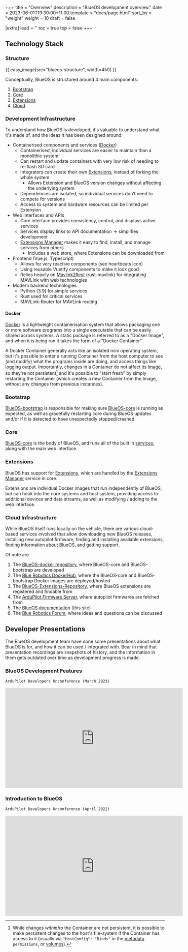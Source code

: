 +++
title = "Overview"
description = "BlueOS development overview."
date = 2023-06-01T19:30:00+11:00
template = "docs/page.html"
sort_by = "weight"
weight = 10
draft = false

[extra]
lead = ''
toc = true
top = false
+++

## Technology Stack

### Structure

{{ easy_image(src="blueos-structure", width=450) }}

Conceptually, BlueOS is structured around 4 main components:

1. [Bootstrap](#bootstrap)
1. [Core](#core)
1. [Extensions](#extensions)
1. [Cloud](#cloud-infrastructure)

### Development Infrastructure

To understand how BlueOS is developed, it's valuable to understand what it's made of, and the ideas it has been designed around:

- Containerised components and services ([Docker](#docker))
    - Containerised, individual services are easier to maintain than a monolithic system
    - Can restart and update containers with very low risk of needing to re-flash SD card
    - Integrators can create their own [Extensions](#extensions), instead of forking the whole system
        - Allows Extension and BlueOS version changes without affecting the underlying system
    - Dependencies are isolated, so individual services don’t need to compete for versions
    - Access to system and hardware resources can be limited per Extension
- Web interfaces and APIs
    - Core interface provides consistency, control, and displays active services
    - Services display links to API documentation → simplifies development
    - [Extensions Manager](../../advanced-usage#extensions-manager) makes it easy to find, install, and manage services from others
        - Includes a web store, where Extensions can be downloaded from
- Frontend (Vue.js, Typescript)
    - Allows for very reactive components (see heartbeats icon)
    - Using reusable Vuetify components to make it look good
    - Relies heavily on [Mavlink2Rest](https://github.com/mavlink/mavlink2rest) (rust-mavlink) for integrating MAVLink with web technologies
- Modern backend technologies
    - Python (3.9) for simple services
    - Rust used for critical services
    - MAVLink-Router for MAVLink routing

#### Docker

[Docker](https://www.docker.com/resources/what-container/) is a lightweight containerisation system that allows packaging one or more software programs into a single executable that can be easily shared across systems. A static package is referred to as a "Docker Image", and when it is being run it takes the form of a "Docker Container".

A Docker Container generally acts like an isolated mini operating system, but it's possible to enter a running Container from the host computer to see (and modify) what the programs inside are doing, and access things like logging output. Importantly, changes in a Container do not affect its [Image](https://docs.docker.com/get-started/overview/#images), so they're not persistent[^1] and it's possible to "start fresh" by simply restarting the Container (which creates a new Container from the Image, without any changes from previous instances).

[^1]:While changes _within_/_to_ the Container are not persistent, it is possible to make persistent changes to the host's file-system if the Container has access to it (usually via `"HostConfig": "Binds"` in the [metadata](../extensions#metadata-dockerfile) `permissions`, or [volumes](https://docs.docker.com/storage/volumes/)).

### Bootstrap

[BlueOS-bootstrap](../bootstrap) is responsible for making sure [BlueOS-core](#core) is running as expected, as well as gracefully restarting core during BlueOS updates and/or if it is detected to have unexpectedly stopped/crashed.

### Core

[BlueOS-core](../core) is the body of BlueOS, and runs all of the built in [services](../../advanced-usage#available-services), along with the main web interface.

### Extensions

BlueOS has support for [Extensions](../extensions), which are handled by the [Extensions Manager](../../advanced-usage#extensions-manager) service in core.

Extensions are individual Docker images that run independently of BlueOS, but can hook into the core systems and host system, providing access to additional devices and data streams, as well as modifying / adding to the web interface.

### Cloud Infrastructure

While BlueOS itself runs locally on the vehicle, there are various cloud-based services involved that allow downloading new BlueOS releases, installing new autopilot firmware, finding and installing available extensions, finding information about BlueOS, and getting support.

Of note are
1. The [BlueOS-docker repository](https://github.com/bluerobotics/BlueOS-docker), where BlueOS-core and BlueOS-bootstrap are developed
1. The [Blue Robotics DockerHub](https://hub.docker.com/u/bluerobotics/), where the BlueOS-core and BlueOS-bootstrap Docker images are deployed/hosted
1. The [BlueOS-Extensions-Repository](https://github.com/bluerobotics/BlueOS-Extensions-Repository), where BlueOS extensions are registered and findable from
1. The [ArduPilot Firmware Server](https://firmware.ardupilot.org), where autopilot firmwares are fetched from
1. The [BlueOS documentation](https://blueos.cloud/docs) (this site)
1. The [Blue Robotics Forum](https://discuss.bluerobotics.com/c/bluerobotics-software/blue-os/85), where ideas and questions can be discussed

## Developer Presentations

The BlueOS development team have done some presentations about what BlueOS is for, and how it can be used / integrated with. Bear in mind that presentation recordings are snapshots of history, and the information in them gets outdated over time as development progress is made.

### BlueOS Development Features
`ArduPilot Developers Unconference (March 2023)`
<iframe width="560" height="315" src="https://www.youtube.com/embed/61pHgPzhHv8" title="YouTube video player" frameborder="0" allow="encrypted-media;" allowfullscreen></iframe>

### Introduction to BlueOS
`ArduPilot Developers Unconference (April 2022)`
<iframe width="560" height="315" src="https://www.youtube.com/embed/eV6oDm6He2U" title="YouTube video player" frameborder="0" allow="encrypted-media;" allowfullscreen></iframe>
